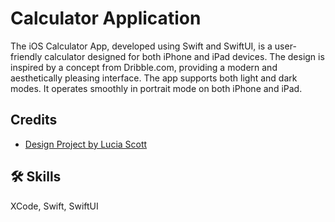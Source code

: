 # Calculator Application

The iOS Calculator App, developed using Swift and SwiftUI, is a user-friendly calculator designed for both iPhone and iPad devices. The design is inspired by a concept from Dribble.com, providing a modern and aesthetically pleasing interface. The app supports both light and dark modes. It operates smoothly in portrait mode on both iPhone and iPad.

## Credits

 - [Design Project by Lucia Scott](https://dribbble.com/shots/14709020-Calculator)



## 🛠 Skills
XCode, Swift, SwiftUI


